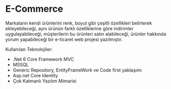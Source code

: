 # E-Commerce

Markaların kendi ürünlerini renk, boyut gibi çeşitli özellikleri belirterek ekleyebileceği, aynı ürünün farklı özelliklerine göre indirimler uygulayabileceği, müşterilerin bu ürünleri satın alabileceği, ürünler hakkında yorum yapabileceği bir e-ticaret web projesi yazılmıştır.

Kullanılan Teknolojiler:

* .Net 6 Core Framework MVC
* MSSQL
* Generic Repository, EntityFrameWork ve Code first yaklaşımı
* Asp.net Core Identity 
* Çok Katmanlı Yazılım Mimarisi
